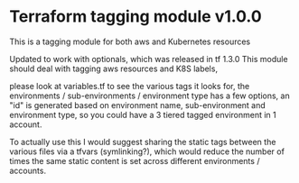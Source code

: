 # Terraform tagging module v1.0.0

This is a tagging module for both aws and Kubernetes resources 

Updated to work with optionals, which was released in tf 1.3.0
This module should deal with tagging aws resources and K8S labels,

please look at variables.tf to see the various tags it looks for,
the environments / sub-environments / environment type has a few
options, an "id" is generated based on environment name, sub-environment
and environment type, so you could have a 3 tiered tagged environment in 1
account. 

To actually use this I would suggest sharing the static tags between the
various files via a tfvars (symlinking?), which would reduce the number
of times the same static content is set across different environments /
accounts.
